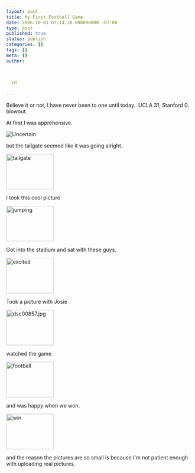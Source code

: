 ```yaml
---
layout: post
title: My First Football Game
date: 2006-10-01 07:14:38.000000000 -07:00
type: post
published: true
status: publish
categories: []
tags: []
meta: {}
author:
  
  
  
  Ed
  
---
```

<p>Believe it or not, I have never been to one until today.  UCLA 31, Stanford 0.  blowout.</p>
<p>At first I was apprehensive.</p>
<p><img src="{{ site.baseurl }}/assets/dsc00821.thumbnail.jpg" alt="Uncertain" /></p>
<p>but the tailgate seemed like it was going alright.</p>
<p><img src="{{ site.baseurl }}/assets/dsc00826.thumbnail.jpg" alt="tailgate" height="96" width="128" /></p>
<p>I took this cool picture</p>
<p><img src="{{ site.baseurl }}/assets/dsc00837.thumbnail.jpg" alt="jumping" height="96" width="128" /></p>
<p>Got into the stadium and sat with these guys.</p>
<p><img src="{{ site.baseurl }}/assets/dsc00843.thumbnail.jpg" alt="excited" height="96" width="128" /></p>
<p>Took a picture with Josie</p>
<p><img src="{{ site.baseurl }}/assets/dsc00857.thumbnail.jpg" alt="dsc00857.jpg" height="96" width="128" /></p>
<p>watched the game</p>
<p><img src="{{ site.baseurl }}/assets/dsc00851.thumbnail.jpg" alt="football" height="96" width="128" /></p>
<p>and was happy when we won.</p>
<p><img src="{{ site.baseurl }}/assets/dsc00863.thumbnail.jpg" alt="win" height="96" width="128" /></p>
<p>and the reason the pictures are so small is because I'm not patient enough with uploading real pictures.</p>
